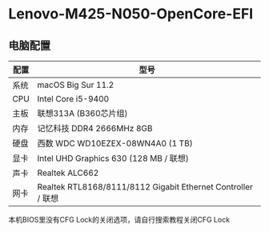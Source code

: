 # Lenovo-M425-N050-OpenCore-EFI

## 电脑配置
|配置|型号|
|----|----|
|系统|macOS Big Sur 11.2|
|CPU|Intel Core i5-9400|
|主板|联想313A (B360芯片组)|
|内存|记忆科技 DDR4 2666MHz 8GB|
|硬盘|西数 WDC WD10EZEX-08WN4A0 (1 TB)|
|显卡|Intel UHD Graphics 630 (128 MB / 联想)|
|声卡|Realtek ALC662|
|网卡|Realtek RTL8168/8111/8112 Gigabit Ethernet Controller / 联想|




本机BIOS里没有CFG Lock的关闭选项，请自行搜索教程关闭CFG Lock
